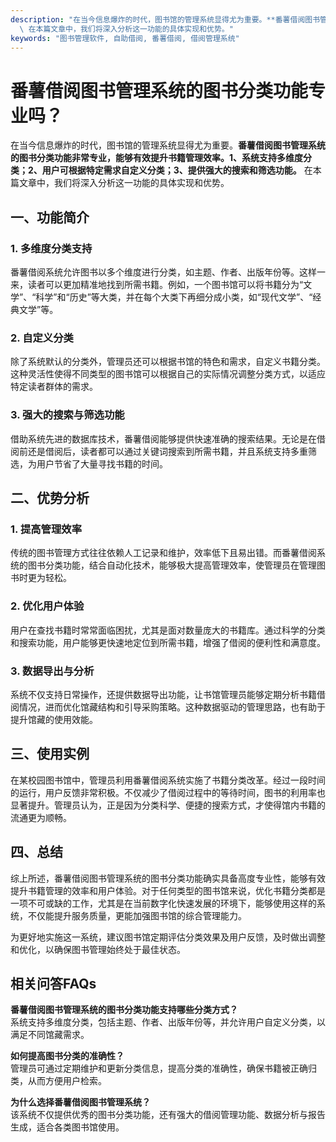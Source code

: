 ```yaml
---
description: "在当今信息爆炸的时代，图书馆的管理系统显得尤为重要。**番薯借阅图书管理系统的图书分类功能非常专业，能够有效提升书籍管理效率。1、系统支持多维度分类；2、用户可根据特定需求自定义分类；3、提供强大的搜索和筛选功能。**\
  \ 在本篇文章中，我们将深入分析这一功能的具体实现和优势。"
keywords: "图书管理软件, 自助借阅, 番薯借阅, 借阅管理系统"
---
```

# 番薯借阅图书管理系统的图书分类功能专业吗？

在当今信息爆炸的时代，图书馆的管理系统显得尤为重要。**番薯借阅图书管理系统的图书分类功能非常专业，能够有效提升书籍管理效率。1、系统支持多维度分类；2、用户可根据特定需求自定义分类；3、提供强大的搜索和筛选功能。** 在本篇文章中，我们将深入分析这一功能的具体实现和优势。

## 一、功能简介

### 1. 多维度分类支持
番薯借阅系统允许图书以多个维度进行分类，如主题、作者、出版年份等。这样一来，读者可以更加精准地找到所需书籍。例如，一个图书馆可以将书籍分为“文学”、“科学”和“历史”等大类，并在每个大类下再细分成小类，如“现代文学”、“经典文学”等。

### 2. 自定义分类
除了系统默认的分类外，管理员还可以根据书馆的特色和需求，自定义书籍分类。这种灵活性使得不同类型的图书馆可以根据自己的实际情况调整分类方式，以适应特定读者群体的需求。

### 3. 强大的搜索与筛选功能
借助系统先进的数据库技术，番薯借阅能够提供快速准确的搜索结果。无论是在借阅前还是借阅后，读者都可以通过关键词搜索到所需书籍，并且系统支持多重筛选，为用户节省了大量寻找书籍的时间。

## 二、优势分析

### 1. 提高管理效率
传统的图书管理方式往往依赖人工记录和维护，效率低下且易出错。而番薯借阅系统的图书分类功能，结合自动化技术，能够极大提高管理效率，使管理员在管理图书时更为轻松。

### 2. 优化用户体验
用户在查找书籍时常常面临困扰，尤其是面对数量庞大的书籍库。通过科学的分类和搜索功能，用户能够更快速地定位到所需书籍，增强了借阅的便利性和满意度。

### 3. 数据导出与分析
系统不仅支持日常操作，还提供数据导出功能，让书馆管理员能够定期分析书籍借阅情况，进而优化馆藏结构和引导采购策略。这种数据驱动的管理思路，也有助于提升馆藏的使用效能。

## 三、使用实例

在某校园图书馆中，管理员利用番薯借阅系统实施了书籍分类改革。经过一段时间的运行，用户反馈非常积极。不仅减少了借阅过程中的等待时间，图书的利用率也显著提升。管理员认为，正是因为分类科学、便捷的搜索方式，才使得馆内书籍的流通更为顺畅。

## 四、总结

综上所述，番薯借阅图书管理系统的图书分类功能确实具备高度专业性，能够有效提升书籍管理的效率和用户体验。对于任何类型的图书馆来说，优化书籍分类都是一项不可或缺的工作，尤其是在当前数字化快速发展的环境下，能够使用这样的系统，不仅能提升服务质量，更能加强图书馆的综合管理能力。

为更好地实施这一系统，建议图书馆定期评估分类效果及用户反馈，及时做出调整和优化，以确保图书管理始终处于最佳状态。

## 相关问答FAQs

**番薯借阅图书管理系统的图书分类功能支持哪些分类方式？**  
系统支持多维度分类，包括主题、作者、出版年份等，并允许用户自定义分类，以满足不同馆藏需求。

**如何提高图书分类的准确性？**  
管理员可通过定期维护和更新分类信息，提高分类的准确性，确保书籍被正确归类，从而方便用户检索。

**为什么选择番薯借阅图书管理系统？**  
该系统不仅提供优秀的图书分类功能，还有强大的借阅管理功能、数据分析与报告生成，适合各类图书馆使用。
